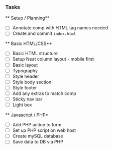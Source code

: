 ### Tasks

** Setup / Planning**
  * [ ] Annotate comp with HTML tag names needed
  * [ ] Create and commit `index.html`

** Basic HTML/CSS**
  * [ ] Basic HTML structure
  * [ ] Setup Neat column layout - mobile first
  * [ ] Basic layout
  * [ ] Typography
  * [ ] Style header
  * [ ] Style body section
  * [ ] Style footer
  * [ ] Add any extras to match comp
  * [ ] Sticky nav bar
  * [ ] Light box

** Javascript / PHP*
  * [ ] Add PHP action to form
  * [ ] Set up PHP script on web host
  * [ ] Create mySQL database
  * [ ] Save data to DB via PHP
